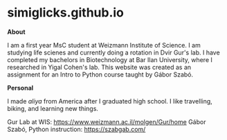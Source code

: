 # simiglicks.github.io

**About**

I am a first year MsC student at Weizmann Institute of Science. I am studying life scienes and currently doing a rotation in Dvir Gur's lab.
I have completed my bachelors in Biotechnology at Bar Ilan University, where I researched in Yigal Cohen's lab.
This website was created as an assignment for an Intro to Python course taught by Gábor Szabó.


**Personal**

I made _aliya_ from America after I graduated high school. I like travelling, biking, and learning new things.


Gur Lab at WIS: https://www.weizmann.ac.il/molgen/Gur/home 
Gábor Szabó, Python instruction: https://szabgab.com/

